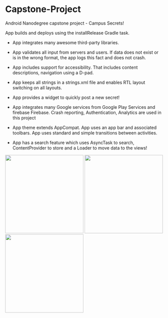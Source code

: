 # Capstone-Project
Android Nanodegree capstone project - Campus Secrets!

App builds and deploys using the installRelease Gradle task.

* App integrates many awesome third-party libraries.
* App validates all input from servers and users. If data does not exist or is in the wrong format, the app logs this fact and does not crash.
* App includes support for accessibility. That includes content descriptions, navigation using a D-pad.
* App keeps all strings in a strings.xml file and enables RTL layout switching on all layouts.
* App provides a widget to quickly post a new secret!

* App integrates many Google services from Google Play Services and firebase Firebase. Crash reporting, Authentication, Analytics are used in this project
* App theme extends AppCompat. App uses an app bar and associated toolbars. App uses standard and simple transitions between activities.
* App has a search feature which uses AsyncTask to search, ContentProvider to store and a Loader to move data to the views!

<img src="http://i.imgur.com/JHVqEGOl.png" width="250px" />
<img src="http://i.imgur.com/wWJEo6Xl.png" width="250px" />
<img src="http://i.imgur.com/IODxHvul.png" width="250px" />
